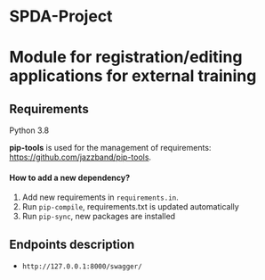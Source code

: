 # SPDA-Project
# Module for registration/editing applications for external training

## Requirements

Python 3.8

**pip-tools** is used for the management of requirements: https://github.com/jazzband/pip-tools.

#### How to add a new dependency?

1. Add new requirements in `requirements.in`.
2. Run ``pip-compile``, requirements.txt is updated automatically
3. Run ``pip-sync``, new packages are installed

## Endpoints description
* `http://127.0.0.1:8000/swagger/`